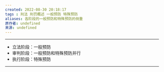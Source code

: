 ```yaml
---
created: 2022-08-30 20:18:17
tags : 刑法 刑罚概述 一般预防 特殊预防
aliases: 各阶段的一般预防和特殊预防的侧重
原作者: undefined
来源: undefined
---
```

---
* 立法阶段：一般预防
* 审判阶段：一般预防和特殊预防并行
* 执行阶段：特殊预防

---

